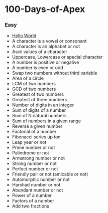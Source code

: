 # 100-Days-of-Apex


### Easy

- [Hello World](/HelloWorld.cls) 
- A character is a vowel or consonant
- A character is an alphabet or not
- Ascii values of a character
- Uppercase, Lowercase or special character
- A number is positive or negative
- A number is even or odd
- Swap two numbers without third variable
- Area of a circle
- LCM of two numbers
- GCD of two numbers
- Greatest of two numbers
- Greatest of three numbers
- Number of digits in an integer
- Sum of digits of a number
- Sum of N natural numbers
- Sum of numbers in a given range
- Reverse a given number
- Factorial of a number
- Fibonacci series up ton
- Leap year or not
- Prime number or not
- Palindrome or not
- Armstrong number or not
- Strong number or not
- Perfect number or not
- Friendly pair or not (amicable or not)
- Automorphic number or not
- Harshad number or not
- Abundant number or not
- Power of a number
- Factors of a number
- Add two fractions